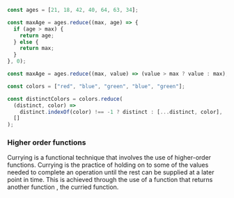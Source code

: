 ```javascript
const ages = [21, 18, 42, 40, 64, 63, 34];

const maxAge = ages.reduce((max, age) => {
  if (age > max) {
    return age;
  } else {
    return max;
  }
}, 0);

const maxAge = ages.reduce((max, value) => (value > max ? value : max), 0);
```

```javascript
const colors = ["red", "blue", "green", "blue", "green"];

const distinctColors = colors.reduce(
  (distinct, color) =>
    distinct.indexOf(color) !== -1 ? distinct : [...distinct, color],
  []
);
```


### Higher order functions

Currying is a functional technique that involves the use of higher-order functions. Currying is the practice of holding on to some of the values needed to complete an operation until the rest can be supplied at a later point in time.  This is achieved through the use of a function that returns another function , the curried function.


